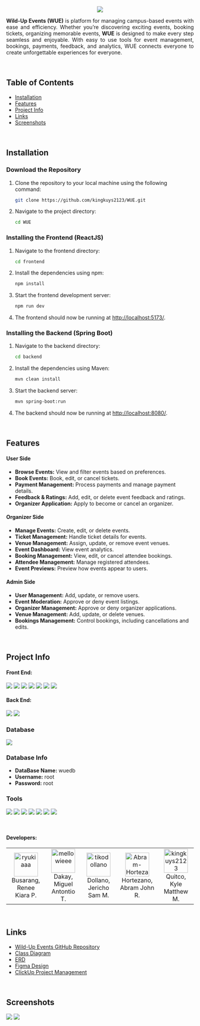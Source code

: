 <!--suppress ALL -->

<!-- Project Banner -->
<br>

<p align="center">
    <a href="#" align="center">
        <img src="https://i.imgur.com/vbBVo4V.png" />
    </a>
</p>

<!-- Project Descripton -->

<p align="justify">
    <strong>Wild-Up Events (WUE)</strong> is platform for managing campus-based events with ease and efficiency. Whether you’re discovering exciting events, booking tickets, organizing memorable events, <strong>WUE</strong> is designed to make every step seamless and enjoyable. With easy to use tools for event management, bookings, payments, feedback, and analytics, WUE connects everyone to create unforgettable experiences for everyone.
</p>

<br>

<!-- Project Table of Contents -->

## Table of Contents
- [Installation](#installation)
- [Features](#features)
- [Project Info](#project-info)
- [Links](#links)
- [Screenshots](#screenshots)

<br>

<!-- Project Installation -->

## Installation

### Download the Repository

1. Clone the repository to your local machine using the following command:
    ```bash
    git clone https://github.com/kingkuys2123/WUE.git
    ```
2. Navigate to the project directory:
    ```bash
    cd WUE
    ```

### Installing the Frontend (ReactJS)

1. Navigate to the frontend directory:
    ```bash
    cd frontend
    ```
2. Install the dependencies using npm:
    ```bash
    npm install
    ```
3. Start the frontend development server:
    ```bash
    npm run dev
    ```
4. The frontend should now be running at [http://localhost:5173/](http://localhost:5173/).

### Installing the Backend (Spring Boot)

1. Navigate to the backend directory:
    ```bash
    cd backend
    ```
2. Install the dependencies using Maven:
    ```bash
    mvn clean install
    ```
3. Start the backend server:
    ```bash
    mvn spring-boot:run
    ```
4. The backend should now be running at [http://localhost:8080/](http://localhost:8080/).

<br>

<!-- Project Features -->

## Features

#### User Side
- **Browse Events:** View and filter events based on preferences.
- **Book Events:** Book, edit, or cancel tickets.
- **Payment Management:** Process payments and manage payment details.
- **Feedback & Ratings:** Add, edit, or delete event feedback and ratings.
- **Organizer Application:** Apply to become or cancel an organizer.

#### Organizer Side
- **Manage Events:** Create, edit, or delete events.
- **Ticket Management:** Handle ticket details for events.
- **Venue Management:** Assign, update, or remove event venues.
- **Event Dashboard:** View event analytics.
- **Booking Management:** View, edit, or cancel attendee bookings.
- **Attendee Management:** Manage registered attendees.
- **Event Previews:** Preview how events appear to users.

#### Admin Side
- **User Management:** Add, update, or remove users.
- **Event Moderation:** Approve or deny event listings.
- **Organizer Management:** Approve or deny organizer applications.
- **Venue Management:** Add, update, or delete venues.
- **Bookings Management:** Control bookings, including cancellations and edits.

<br>

<!-- Project Info -->

## Project Info

#### Front End:
<p align="left">
    <a href="#languages-frameworks--libraries"><img src="https://img.shields.io/badge/HTML5-E34F26?style=for-the-badge&logo=html5&logoColor=white" /></a>
    <a href="#languages-frameworks--libraries"><img src="https://img.shields.io/badge/CSS3-1572B6?style=for-the-badge&logo=css3&logoColor=white" /></a>
    <a href="#languages-frameworks--libraries"><img src="https://img.shields.io/badge/JavaScript-323330?style=for-the-badge&logo=javascript&logoColor=F7DF1E" /></a>
    <a href="#languages-frameworks--libraries"><img src="https://img.shields.io/badge/React-20232A?style=for-the-badge&logo=react&logoColor=61DAFB" /></a>
    <a href="#languages-frameworks--libraries"><img src="https://img.shields.io/badge/Vite-B73BFE?style=for-the-badge&logo=vite&logoColor=FFD62E" /></a>
    <a href="#languages-frameworks--libraries"><img src="https://img.shields.io/badge/axios-671ddf?&style=for-the-badge&logo=axios&logoColor=white" /></a>
    <a href="#languages-frameworks--libraries"><img src="https://img.shields.io/badge/Material%20UI-007FFF?style=for-the-badge&logo=mui&logoColor=white" /></a>
</p>

#### Back End:
<p align="left">
    <a href="#languages-frameworks--libraries"><img src="https://img.shields.io/badge/Spring_Boot-6DB33F?style=for-the-badge&logo=spring-boot&logoColor=white" /></a>
    <a href="#languages-frameworks--libraries"><img src="https://img.shields.io/badge/Java-%23ED8B00.svg?style=for-the-badge&logo=openjdk&logoColor=white" /></a>
</p>

### Database

<p align="left">
    <a href="#database"><img src="https://img.shields.io/badge/mysql-%2300f.svg?style=for-the-badge&logo=mysql&logoColor=white" /></a>
</p>

### Database Info

- **DataBase Name:** wuedb
- **Username:** root
- **Password:** root

### Tools

<p align="left">
    <a href="#tools"><img src="https://img.shields.io/badge/Visual%20Studio%20Code-0078d7.svg?style=for-the-badge&logo=visual-studio-code&logoColor=white" /></a>
    <a href="#tools"><img src="https://img.shields.io/badge/Eclipse-2C2255?style=for-the-badge&logo=eclipse&logoColor=white" /></a>
    <a href="#tools"><img src="https://img.shields.io/badge/IntelliJ_IDEA-000000.svg?style=for-the-badge&logo=intellij-idea&logoColor=white" /></a>
    <a href="#tools"><img src="https://img.shields.io/badge/git-%23F05033.svg?style=for-the-badge&logo=git&logoColor=white" /></a>
    <a href="#tools"><img src="https://img.shields.io/badge/ClickUp-white?style=for-the-badge&logo=ClickUp&logoColor=black" /></a>
    <a href="#tools"><img src="https://img.shields.io/badge/Figma-F24E1E?style=for-the-badge&logo=figma&logoColor=white" /></a>
    <a href="#tools"><img src="https://img.shields.io/badge/Canva-%2300C4CC.svg?&style=for-the-badge&logo=Canva&logoColor=white" /></a>
</p>

<br>

#### Developers:
  <table align="center">
    <tr>
      <td align="center">
        <a href="https://github.com/pawekz">
          <img width="64" title="Busarang, Renee Kiara P." src="https://avatars.githubusercontent.com/u/99311033" alt="ryukiaaa" />
        </a>
        <br/>Busarang, Renee Kiara P.
      </td>
      <td align="center">
        <a href="https://github.com/neilbas">
          <img width="64" title="Dakay, Miguel Antontio T." src="https://avatars.githubusercontent.com/u/168957596" alt="mellowieee" />
        </a>
        <br/>Dakay, Miguel Antontio T.
      </td>
      <td align="center">
        <a href="https://github.com/neilbas">
          <img width="64" title="Dollano, Jericho Sam M." src="https://avatars.githubusercontent.com/u/89129713" alt="tikodollano" />
        </a>
        <br/>Dollano, Jericho Sam M.
      </td>
      <td align="center">
        <a href="https://github.com/Amarok1214">
          <img width="64" title="Hortezano, Abram John R." src="https://avatars.githubusercontent.com/u/104684103?v=4" alt="Abram-Hortezano" />
        </a>
        <br/>Hortezano, Abram John R.
      </td>
      <td align="center">
        <a href="https://github.com/kingkuys2123">
          <img width="64" title="Quitco, Kyle Matthew M." src="https://avatars.githubusercontent.com/u/114457180?v=4" alt="kingkuys2123" />
        </a>
        <br/>Quitco, Kyle Matthew M.
      </td>
    </tr>
  </table>

<br>

## Links

- [Wild-Up Events GitHub Repository](https://github.com/kingkuys2123/WUE)
- [Class Diagram](https://online.visual-paradigm.com/share.jsp?id=333634333230342d31)
- [ERD](https://online.visual-paradigm.com/share.jsp?id=333634333230342d33)
- [Figma Design](https://www.figma.com/design/q4FtuOOyGLaPqbIhFuncNu/Wild-Up-Events?node-id=1-2&t=7LcuuS5xGaWAED0r-1)
- [ClickUp Project Management](https://app.clickup.com/9016586534)

<br>

## Screenshots
<img src="https://i.imgur.com/IWQAsX1.png">
<img src="https://i.imgur.com/xibdq4Q.png">
